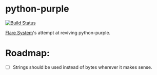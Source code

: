 # python-purple

[![Build Status](https://travis-ci.com/Flared/python-purple.svg?branch=master)](https://travis-ci.com/Flared/python-purple)

[Flare System](https://flare.systems)'s attempt at reviving python-purple.

# Roadmap:
- [ ] Strings should be used instead of bytes wherever it makes sense.
